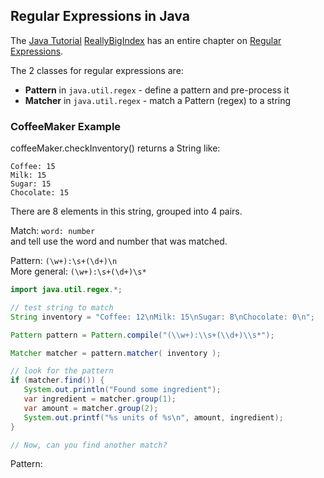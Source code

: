## Regular Expressions in Java

The [Java Tutorial](https://docs.oracle.com/javase/tutorial/) 
[ReallyBigIndex](https://docs.oracle.com/javase/tutorial/reallybigindex.html) has an entire chapter on [Regular Expressions](https://docs.oracle.com/javase/tutorial/essential/regex/index.html).

The 2 classes for regular expressions are:

* **Pattern** in `java.util.regex` - define a pattern and pre-process it
* **Matcher** in `java.util.regex` - match a Pattern (regex) to a string


### CoffeeMaker Example

coffeeMaker.checkInventory() returns a String like:
```
Coffee: 15
Milk: 15
Sugar: 15
Chocolate: 15
```

There are 8 elements in this string, grouped into 4 pairs.

Match: `word: number`    
and tell use the word and number that was matched.

Pattern: `(\w+):\s+(\d+)\n`    
More general: `(\w+):\s+(\d+)\s*`    

```java
import java.util.regex.*;

// test string to match
String inventory = "Coffee: 12\nMilk: 15\nSugar: 8\nChocolate: 0\n";

Pattern pattern = Pattern.compile("(\\w+):\\s+(\\d+)\\s*");

Matcher matcher = pattern.matcher( inventory );

// look for the pattern
if (matcher.find()) {
   System.out.println("Found some ingredient");
   var ingredient = matcher.group(1);
   var amount = matcher.group(2);
   System.out.printf("%s units of %s\n", amount, ingredient);
}

// Now, can you find another match?
```


Pattern:


